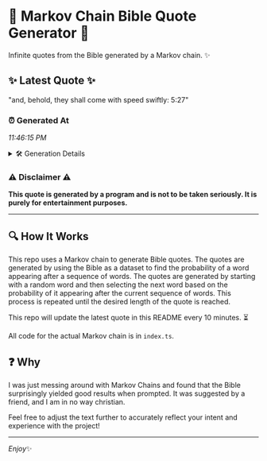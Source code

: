 # 📖 Markov Chain Bible Quote Generator 📖

Infinite quotes from the Bible generated by a Markov chain. ✨

## ✨ Latest Quote ✨
"and, behold, they shall come with speed swiftly: 5:27"

### ⏰ Generated At
*11:46:15 PM*

<details>
    <summary>🛠️ Generation Details</summary>
    <p>
        <strong>🌱 Seed:</strong> and,<br>
        <strong>🔄 Iterations:</strong> 8<br>
        <strong>📜 Context History:</strong><br>[ and, ]: behold,<br>[ and,, behold, ]: they<br>[ and,, behold,, they ]: shall<br>[ and,, behold,, they, shall ]: come<br>[ and,, behold,, they, shall, come ]: with<br>[ and,, behold,, they, shall, come, with ]: speed<br>[ behold,, they, shall, come, with, speed ]: swiftly:<br>[ they, shall, come, with, speed, swiftly: ]: 5:27<br>
    </p>
</details>

### ⚠️ Disclaimer ⚠️
**This quote is generated by a program and is not to be taken seriously. It is purely for entertainment purposes.**

---

## 🔍 How It Works

This repo uses a Markov chain to generate Bible quotes. The quotes are generated by using the Bible as a dataset to find the probability of a word appearing after a sequence of words. The quotes are generated by starting with a random word and then selecting the next word based on the probability of it appearing after the current sequence of words. This process is repeated until the desired length of the quote is reached.

This repo will update the latest quote in this README every 10 minutes. ⏳

All code for the actual Markov chain is in `index.ts`.

## ❓ Why

I was just messing around with Markov Chains and found that the Bible surprisingly yielded good results when prompted. 
It was suggested by a friend, and I am in no way christian.

Feel free to adjust the text further to accurately reflect your intent and experience with the project!

---

*Enjoy*✨
